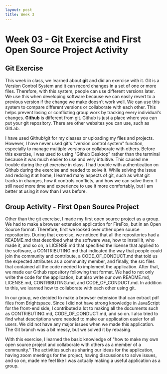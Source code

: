 ```yaml
---
layout: post
title: Week 3
---
```


# Week 03 - Git Exercise and First Open Source Project Activity

## Git Exercise

This week in class, we learned about **git** and did an exercise with it. Git is a Version Control System and it can record changes in a set of one or more files. Therefore, with this system, people can use different versions later. We use this when developing software because we can easily revert to a previous version if the change we make doesn't work well. We can use this system to compare different versions or collaborate with each other. This helps prevent losing or conflicting group work by tracking every individual's changes. **Github** is different from git. Github is just a place where you can put your git repository. There are other websites you can use, such as GitLab.

I have used Github/git for my classes or uploading my files and projects. However, I have never used git's "version control system" function, especially to manage multiple versions or collaborate with others. Before this exercise, I was used to using "Github Desktop" rather than the terminal because it was much easier to use and very intuitive. This caused me trouble during the git exercise in class. I had trouble with authentication on Github during the exercise and needed to solve it. While solving the issue and redoing it at home, I learned many aspects of git, such as what git tracks in changes, how it controls conflicts, and how we can solve them. I still need more time and experience to use it more comfortably, but I am better at using it now than I was before.

## Group Activity - First Open Source Project

Other than the git exercise, I made my first open source project as a group. We had to make a browser extension application for FireFox, but in an Open Source format. Therefore, first we looked over other open source repositories. During that exercise, we noticed that all the repositories had a README.md that described what the software was, how to install it, who made it, and so on, a LICENSE.md that specified the license that applied to the software, a CONTRIBUTING.md that indicated the way that people could join the community and contribute, a CODE_OF_CONDUCT.md that told us the expected attributes as a community member, and finally, the src files that contained all the code needed to implement the application. After that, we made our Github repository following that format. We had to not only write the code for the application, but also write our own README.md, LICENSE.md, CONTRIBUTING.md, and CODE_OF_CONDUCT.md. In addition to this, we learned how to collaborate with each other using git.

In our group, we decided to make a browser extension that can extract pdf files from Brightspace. Since I did not have strong knowledge in JavaScript for the front-end side, I contributed a lot to making all the documents such as CONTRIBUTING.md, CODE_OF_CONDUCT.md, and so on. I also tried to find what descriptions were needed to make our application easier for all users. We did not have any major issues when we made this application. The Git branch was a bit messy, but we solved it by rebasing.

With this exercise, I learned the basic knowledge of "how to make my own open source project and collaborate with others as a member of a community." The activities such as sharing our ideas for the application, having zoom meetings for the project, having discussions to solve issues, and so on, made me feel like I was actually making a useful application as a group.

